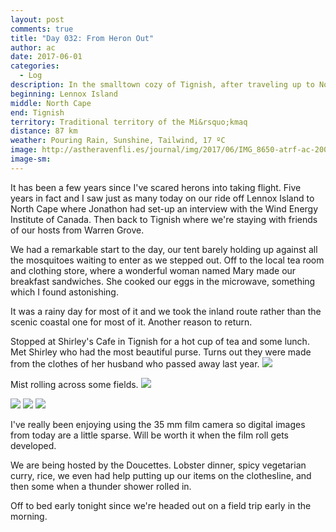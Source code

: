 ```yaml
---
layout: post
comments: true
title: "Day 032: From Heron Out"
author: ac
date: 2017-06-01
categories:
  - Log
description: In the smalltown cozy of Tignish, after traveling up to North Cape.
beginning: Lennox Island
middle: North Cape
end: Tignish
territory: Traditional territory of the Mi&rsquo;kmaq 
distance: 87 km
weather: Pouring Rain, Sunshine, Tailwind, 17 ºC
image: http://astheravenfli.es/journal/img/2017/06/IMG_8650-atrf-ac-2000-web.jpg
image-sm:
---
```


It has been a few years since I've scared herons into taking flight. Five years in fact and I saw just as many today on our ride off Lennox Island to North Cape where Jonathon had set-up an interview with the Wind Energy Institute of Canada. Then back to Tignish where we're staying with friends of our hosts from Warren Grove.

We had a remarkable start to the day, our tent barely holding up against all the mosquitoes waiting to enter as we stepped out. Off to the local tea room and clothing store, where a wonderful woman named Mary made our breakfast sandwiches. She cooked our eggs in the microwave, something which I found astonishing.

It was a rainy day for most of it and we took the inland route rather than the scenic coastal one for most of it. Another reason to return.

Stopped at Shirley's Cafe in Tignish for a hot cup of tea and some lunch. Met Shirley who had the most beautiful purse. Turns out they were made from the clothes of her husband who passed away last year.
<img src="http://astheravenfli.es/journal/img/2017/06/IMG_8631-atrf-ac-2000-web.jpg">

Mist rolling across some fields.
<img src="http://astheravenfli.es/journal/img/2017/06/IMG_8636-atrf-ac-2000-web.jpg">

<img src="http://astheravenfli.es/journal/img/2017/06/IMG_8649-atrf-ac-2000-web.jpg">

<img src="http://astheravenfli.es/journal/img/2017/06/IMG_8657-atrf-ac-2000-web.jpg">

<img src="http://astheravenfli.es/journal/img/2017/06/IMG_8663-atrf-ac-2000-web.jpg">

I've really been enjoying using the 35 mm film camera so digital images from today are a little sparse. Will be worth it when the film roll gets developed. 

We are being hosted by the Doucettes. Lobster dinner, spicy vegetarian curry, rice, we even had help putting up our items on the clothesline, and then some when a thunder shower rolled in.

Off to bed early tonight since we're headed out on a field trip early in the morning.